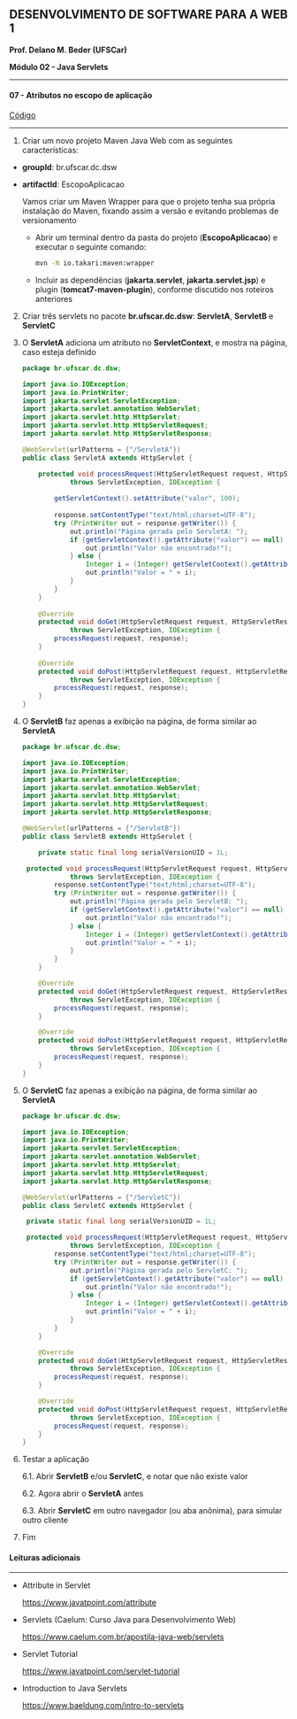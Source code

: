 ﻿## DESENVOLVIMENTO DE SOFTWARE PARA A WEB 1

**Prof. Delano M. Beder (UFSCar)**

**Módulo 02 - Java Servlets**

- - -
#### 07 - Atributos no escopo de aplicação
[Código](https://github.com/delanobeder/DSW1/blob/master/Modulo02/EscopoAplicacao)
- - -



1. Criar um novo projeto Maven Java Web com as seguintes características:

  - **groupId**: br.ufscar.dc.dsw 
  - **artifactId**: EscopoAplicacao 

    Vamos criar um Maven Wrapper para que o projeto tenha sua própria instalação do Maven, fixando assim a versão e evitando problemas de versionamento 

      - Abrir um terminal dentro da pasta do projeto (**EscopoAplicacao**) e executar o seguinte comando: 

        ```sh
        mvn -N io.takari:maven:wrapper
        ```

    - Incluir as dependências (**jakarta.servlet**, **jakarta.servlet.jsp**) e plugin (**tomcat7-maven-plugin**), conforme discutido nos roteiros anteriores

2. Criar três servlets no pacote **br.ufscar.dc.dsw**: **ServletA**, **ServletB** e **ServletC**

3. O **ServletA** adiciona um atributo no **ServletContext**, e mostra na página, caso esteja definido

   ```java
   package br.ufscar.dc.dsw;
   
   import java.io.IOException;
   import java.io.PrintWriter;
   import jakarta.servlet.ServletException;
   import jakarta.servlet.annotation.WebServlet;
   import jakarta.servlet.http.HttpServlet;
   import jakarta.servlet.http.HttpServletRequest;
   import jakarta.servlet.http.HttpServletResponse;
   
   @WebServlet(urlPatterns = {"/ServletA"})
   public class ServletA extends HttpServlet {
   
       protected void processRequest(HttpServletRequest request, HttpServletResponse response)
               throws ServletException, IOException {
       
           getServletContext().setAttribute("valor", 100);
       
           response.setContentType("text/html;charset=UTF-8");
           try (PrintWriter out = response.getWriter()) {
               out.println("Página gerada pelo ServletA: ");
               if (getServletContext().getAttribute("valor") == null) {
                   out.println("Valor não encontrado!");
               } else {
                   Integer i = (Integer) getServletContext().getAttribute("valor");
                   out.println("Valor = " + i);
               }
           }
       }
       
       @Override
       protected void doGet(HttpServletRequest request, HttpServletResponse response)
               throws ServletException, IOException {
           processRequest(request, response);
       }
       
       @Override
       protected void doPost(HttpServletRequest request, HttpServletResponse response)
               throws ServletException, IOException {
           processRequest(request, response);
       }
   }
   ```

4. O **ServletB** faz apenas a exibição na página, de forma similar ao **ServletA**

   ```java
   package br.ufscar.dc.dsw;
   
   import java.io.IOException;
   import java.io.PrintWriter;
   import jakarta.servlet.ServletException;
   import jakarta.servlet.annotation.WebServlet;
   import jakarta.servlet.http.HttpServlet;
   import jakarta.servlet.http.HttpServletRequest;
   import jakarta.servlet.http.HttpServletResponse;
   
   @WebServlet(urlPatterns = {"/ServletB"})
   public class ServletB extends HttpServlet {
   
       private static final long serialVersionUID = 1L;
   
   	protected void processRequest(HttpServletRequest request, HttpServletResponse response)
               throws ServletException, IOException {
           response.setContentType("text/html;charset=UTF-8");
           try (PrintWriter out = response.getWriter()) {
               out.println("Página gerada pelo ServletB: ");
               if (getServletContext().getAttribute("valor") == null) {
                   out.println("Valor não encontrado!");
               } else {
                   Integer i = (Integer) getServletContext().getAttribute("valor");
                   out.println("Valor = " + i);
               }
           }
       }
   
       @Override
       protected void doGet(HttpServletRequest request, HttpServletResponse response)
               throws ServletException, IOException {
           processRequest(request, response);
       }
   
       @Override
       protected void doPost(HttpServletRequest request, HttpServletResponse response)
               throws ServletException, IOException {
           processRequest(request, response);
       }
   }
   ```

5. O **ServletC** faz apenas a exibição na página, de forma similar ao **ServletA**

   ```java
   package br.ufscar.dc.dsw;
   
   import java.io.IOException;
   import java.io.PrintWriter;
   import jakarta.servlet.ServletException;
   import jakarta.servlet.annotation.WebServlet;
   import jakarta.servlet.http.HttpServlet;
   import jakarta.servlet.http.HttpServletRequest;
   import jakarta.servlet.http.HttpServletResponse;
   
   @WebServlet(urlPatterns = {"/ServletC"})
   public class ServletC extends HttpServlet {
   
   	private static final long serialVersionUID = 1L;
   
   	protected void processRequest(HttpServletRequest request, HttpServletResponse response)
               throws ServletException, IOException {
           response.setContentType("text/html;charset=UTF-8");
           try (PrintWriter out = response.getWriter()) {
               out.println("Página gerada pelo ServletC: ");
               if (getServletContext().getAttribute("valor") == null) {
                   out.println("Valor não encontrado!");
               } else {
                   Integer i = (Integer) getServletContext().getAttribute("valor");
                   out.println("Valor = " + i);
               }
           }
       }
   
       @Override
       protected void doGet(HttpServletRequest request, HttpServletResponse response)
               throws ServletException, IOException {
           processRequest(request, response);
       }
   
       @Override
       protected void doPost(HttpServletRequest request, HttpServletResponse response)
               throws ServletException, IOException {
           processRequest(request, response);
       }
   }
   ```

6. Testar a aplicação

   6.1. Abrir **ServletB** e/ou **ServletC**, e notar que não existe valor
   
   6.2. Agora abrir o **ServletA** antes
   
   6.3. Abrir **ServletC** em outro navegador (ou aba anônima), para simular outro cliente

7. Fim

   

#### Leituras adicionais

- - -

- Attribute in Servlet

  https://www.javatpoint.com/attribute

- Servlets (Caelum: Curso Java para Desenvolvimento Web)

  https://www.caelum.com.br/apostila-java-web/servlets

- Servlet Tutorial

  https://www.javatpoint.com/servlet-tutorial

- Introduction to Java Servlets

  https://www.baeldung.com/intro-to-servlets
